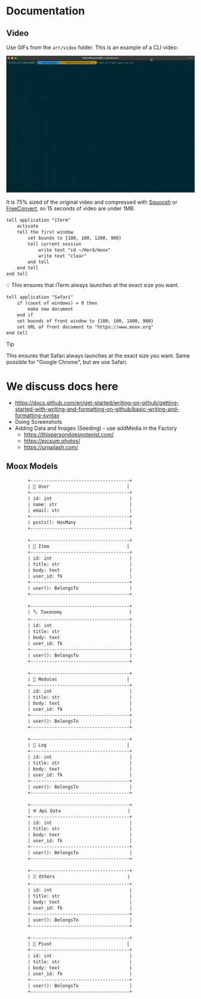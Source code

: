 # Documentation

## Video

Use GIFs from the `art/video` folder. This is an example of a CLI video:

![Moox](../../art/video/test-cli-video.gif?raw=true)

It is 75% sized of the original video and compressed with [Squoosh](https://squoosh.app/) or [FreeConvert](https://www.freeconvert.com/gif-compressor), so 15 seconds of video are under 1MB.

```applescript
tell application "iTerm"
	activate
	tell the first window
		set bounds to {100, 100, 1200, 900}
		tell current session
			write text "cd ~/Herd/moox"
			write text "clear"
		end tell
	end tell
end tell
```

💡 This ensures that iTerm always launches at the exact size you want.

```applescript
tell application "Safari"
	if (count of windows) = 0 then
		make new document
	end if
	set bounds of front window to {100, 100, 1400, 900}
    set URL of front document to "https://www.moox.org"
end tell
```

> [!TIP]
> This ensures that Safari always launches at the exact size you want.
> Same possible for "Google Chrome", but we use Safari.

# We discuss docs here

-   https://docs.github.com/en/get-started/writing-on-github/getting-started-with-writing-and-formatting-on-github/basic-writing-and-formatting-syntax
-   Doing Screenshots
-   Adding Data and Images (Seeding) - use addMedia in the Factory
    -   https://thispersondoesnotexist.com/
    -   https://picsum.photos/
    -   https://unsplash.com/

## Moox Models

```plaintext
        +-------------------------------------+
        | 🧑 User                             |
        +-------------------------------------+
        | id: int                             |
        | name: str                           |
        | email: str                          |
        +-------------------------------------+
        | posts(): HasMany                    |
        +-------------------------------------+

        +-------------------------------------+
        | 📝 Item                             |
        +-------------------------------------+
        | id: int                             |
        | title: str                          |
        | body: text                          |
        | user_id: fk                         |
        +-------------------------------------+
        | user(): BelongsTo                   |
        +-------------------------------------+

        +-------------------------------------+
        | 🏷️ Taxonomy                         |
        +-------------------------------------+
        | id: int                             |
        | title: str                          |
        | body: text                          |
        | user_id: fk                         |
        +-------------------------------------+
        | user(): BelongsTo                   |
        +-------------------------------------+

        +-------------------------------------+
        | 🧩 Modules                          |
        +-------------------------------------+
        | id: int                             |
        | title: str                          |
        | body: text                          |
        | user_id: fk                         |
        +-------------------------------------+
        | user(): BelongsTo                   |
        +-------------------------------------+

        +-------------------------------------+
        | 📜 Log                              |
        +-------------------------------------+
        | id: int                             |
        | title: str                          |
        | body: text                          |
        | user_id: fk                         |
        +-------------------------------------+
        | user(): BelongsTo                   |
        +-------------------------------------+

        +-------------------------------------+
        | 🌐 Api Data                         |
        +-------------------------------------+
        | id: int                             |
        | title: str                          |
        | body: text                          |
        | user_id: fk                         |
        +-------------------------------------+
        | user(): BelongsTo                   |
        +-------------------------------------+

        +-------------------------------------+
        | 🗄️ Others                           |
        +-------------------------------------+
        | id: int                             |
        | title: str                          |
        | body: text                          |
        | user_id: fk                         |
        +-------------------------------------+
        | user(): BelongsTo                   |
        +-------------------------------------+

        +-------------------------------------+
        | 🔄 Pivot                            |
        +-------------------------------------+
        | id: int                             |
        | title: str                          |
        | body: text                          |
        | user_id: fk                         |
        +-------------------------------------+
        | user(): BelongsTo                   |
        +-------------------------------------+
```
